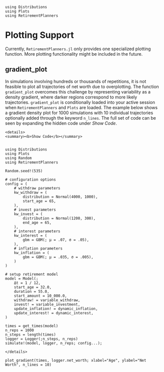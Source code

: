 ```@setup plotting
using Distributions
using Plots
using RetirementPlanners
```

# Plotting Support

Currently, `RetirementPlanners.jl` only provides one specialized plotting function. More plotting functionality might be included in the future. 


## gradient_plot 

 In simulations involving hundreds or thousands of repetitions, it is not feasible to plot all trajectories of net worth due to overplotting. The function `gradient_plot` overcomes this challenge by representing variability as a density gradient, where darker regions correspond to more likely trajectories. `gradient_plot` is conditionally loaded into your active session when `RetirementPlanners` and `Plots` are loaded. The example below shows a gradient density plot for 1000 simulations with 10 individual trajectories optionally added through the keyword `n_lines`. The full set of code can be seen by expanding the hidden code under *Show Code*.


```@raw html
<details>
<summary><b>Show Code</b></summary>
```
```@example plotting

using Distributions
using Plots
using Random
using RetirementPlanners

Random.seed!(535)

# configuration options
config = (
    # withdraw parameters 
    kw_withdraw = (
        distribution = Normal(4000, 1000),
        start_age = 65,
    ),
    # invest parameters
    kw_invest = (
        distribution = Normal(1200, 300),
        end_age = 65,
    ),
    # interest parameters
    kw_interest = (
        gbm = GBM(; μ = .07, σ = .05),
    ),
    # inflation parameters
    kw_inflation = (
        gbm = GBM(; μ = .035, σ = .005),
    )
)

# setup retirement model
model = Model(;
    Δt = 1 / 12,
    start_age = 32.0,
    duration = 55.0,
    start_amount = 10_000.0,
    withdraw! = variable_withdraw,
    invest! = variable_investment,
    update_inflation! = dynamic_inflation,
    update_interest! = dynamic_interest,
)

times = get_times(model)
n_reps = 1000
n_steps = length(times)
logger = Logger(;n_steps, n_reps)
simulate!(model, logger, n_reps; config...);

```
```@raw html
</details>
```

```@example plotting 
plot_gradient(times, logger.net_worth; xlabel="Age", ylabel="Net Worth", n_lines = 10)
```
